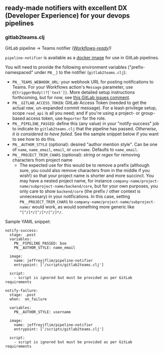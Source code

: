 ## ready-made notifiers with excellent DX (Developer Experience) for your devops pipelines

### gitlab2teams.clj

GitLab pipeline -> Teams notifier _([Workflows-ready](https://aka.ms/O365ConnectorDeprecation)!)_

`pipeline-notifier` is available as a [docker image](https://hub.docker.com/r/jeffreyjflim/pipeline-notifier) for use in GitLab pipelines.

You will need to provide the following environment variables ("prefix-namespaced" under `PN__`) to the notifier (`gitlab2teams.clj`):
- `PN__TEAMS_WEBHOOK_URL`: your webhook URL for posting notifications to Teams. For your Workflows action's `Message` parameter, use `@{triggerBody()?['text']}`. More detailed setup instructions forthcoming, but for now, see [this GitLab issues comment](https://gitlab.com/gitlab-org/gitlab/-/issues/471344#note_2022899536).
- `PN__GITLAB_ACCESS_TOKEN`: GitLab Access Token (needed to get the actual _raw_, un-expanded commit message). For a least-privilege setup, scope `read_api` is all you need; and if you're using a project- or group-based access token, use `Reporter` for the role.
- `PN__PIPELINE_PASSED`: define this (any value) in your "notify-success" job to indicate to `gitlab2teams.clj` that the pipeline has passed. _Otherwise, it is considered to have failed._ See the sample snippet below if you want to see how to do this.
- `PN__AUTHOR_STYLE` (optional): desired "author mention style". Can be one of `name`, `name_email`, `email`, or `username`. Defaults to `name_email`.
- `PN__PROJECT_TRIM_CHARS` (optional): *string* or *regex* for removing characters from project name
  - The expected use for this would be to remove a prefix (although sure, you could also remove characters from in the middle if you wish!) so that your project name is shorter and more succinct.
    You may have a nested project name, for instance `company-name/project-name/subproject-name/backend/core`, but for your own purposes, you only care to show `backend/core` (the prefix / other context is unnecessary) in your notifications. In this case, setting `PN__PROJECT_TRIM_CHARS` to `company-name/project-name/subproject-name/` would work, as would something more generic like `^[^/]*/[^/]*/[^/]*/`.

Sample YAML snippet:
```
notify-success:
  stage: .post
  variables:
    PN__PIPELINE_PASSED: boo
    PN__AUTHOR_STYLE: name_email

  image:
    name: jeffreyjflim/pipeline-notifier
    entrypoint: ['/scripts/gitlab2teams.clj']

  script:
    - script is ignored but must be provided as per GitLab requirements

notify-failure:
  stage: .post
  when:  on_failure

  variables:
    PN__AUTHOR_STYLE: username

  image:
    name: jeffreyjflim/pipeline-notifier
    entrypoint: ['/scripts/gitlab2teams.clj']

  script:
    - script is ignored but must be provided as per GitLab requirements
```
